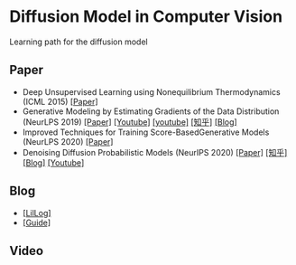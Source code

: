 # Diffusion Model in Computer Vision
Learning path for the diffusion model

## Paper
- Deep Unsupervised Learning using Nonequilibrium Thermodynamics (ICML 2015) [[Paper]](https://arxiv.org/pdf/1503.03585.pdf)
- Generative Modeling by Estimating Gradients of the Data Distribution (NeurLPS 2019) [[Paper]](https://arxiv.org/pdf/1907.05600.pdf) [[Youtube]](https://www.youtube.com/watch?v=8TcNXi3A5DI) [[youtube]](https://www.youtube.com/watch?v=nv-WTeKRLl0) [[知乎]](https://zhuanlan.zhihu.com/p/622285474) [[Blog]](https://yang-song.net/blog/2021/score/)
- Improved Techniques for Training Score-BasedGenerative Models (NeurLPS 2020) [[Paper]](https://arxiv.org/pdf/2006.09011.pdf)
- Denoising Diffusion Probabilistic Models (NeurIPS 2020) [[Paper]](https://arxiv.org/pdf/2006.11239.pdf) [[知乎]](https://zhuanlan.zhihu.com/p/619210083) [[Blog]](https://towardsdatascience.com/understanding-the-denoising-diffusion-probabilistic-model-the-socratic-way-445c1bdc5756) [[Youtube]](https://www.youtube.com/watch?v=FI0fvct0_qU)
## Blog
- [[LilLog]](https://lilianweng.github.io/posts/2021-07-11-diffusion-models/#nice)
- [[Guide]](https://scale.com/guides/diffusion-models-guide#diffusion-models:-why-are-they-important?)
## Video
